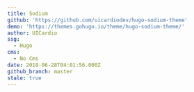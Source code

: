 ```yaml
---
title: Sodium
github: 'https://github.com/uicardiodev/hugo-sodium-theme'
demo: 'https://themes.gohugo.io/theme/hugo-sodium-theme/'
author: UICardio
ssg:
  - Hugo
cms:
  - No Cms
date: 2018-06-28T04:01:56.000Z
github_branch: master
stale: true
---
```

